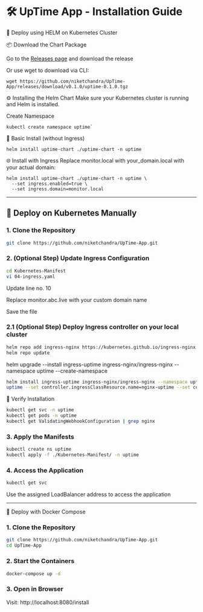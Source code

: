 # 🛠️ UpTime App - Installation Guide

🚀 Deploy using HELM on Kubernetes Cluster

📦 Download the Chart Package

Go to the [Releases page](https://github.com/niketchandra/UpTime-App/releases) and download the release

Or use wget to download via CLI:

```
wget https://github.com/niketchandra/UpTime-App/releases/download/v0.1.0/uptime-0.1.0.tgz
```

⚙️ Installing the Helm Chart
Make sure your Kubernetes cluster is running and Helm is installed.

Create Namespace

```
kubectl create namespace uptime`
```

🔧 Basic Install (without Ingress)

```
helm install uptime-chart ./uptime-chart -n uptime
```

🌐 Install with Ingress
Replace monitor.local with your_domain.local with your actual domain:

```
helm install uptime-chart ./uptime-chart -n uptime \
  --set ingress.enabled=true \
  --set ingress.domain=monitor.local
```
--------------------------------------------------------------------

## 🚀 Deploy on Kubernetes Manually

### 1. Clone the Repository

```bash
git clone https://github.com/niketchandra/UpTime-App.git

```
###  2. (Optional Step) Update Ingress Configuration
```bash
cd Kubernetes-Manifest
vi 04-ingress.yaml
```

Update line no. 10

Replace monitor.abc.live with your custom domain name

Save the file

###  2.1 (Optional Step) Deploy Ingress controller on your local cluster

```bash
helm repo add ingress-nginx https://kubernetes.github.io/ingress-nginx
helm repo update
```

helm upgrade --install ingress-uptime ingress-nginx/ingress-nginx --namespace uptime --create-namespace

```bash
helm install ingress-uptime ingress-nginx/ingress-nginx --namespace uptime --create-namespace --set controller.ingressClass=nginx-
uptime --set controller.ingressClassResource.name=nginx-uptime --set controller.service.type=LoadBalancer --set controller.service.loadBalancerIP=192.168.1.184
```
🧪 Verify Installation
```bash
kubectl get svc -n uptime
kubectl get pods -n uptime
kubectl get ValidatingWebhookConfiguration | grep nginx
```

### 3. Apply the Manifests

```bash
kubectl create ns uptime
kubectl apply -f ./Kubernetes-Manifest/ -n uptime
```

### 4. Access the Application

```bash
kubectl get svc
```

Use the assigned LoadBalancer address to access the application

--------------------------------------------------------------------

🐳 Deploy with Docker Compose

### 1. Clone the Repository

```bash
git clone https://github.com/niketchandra/UpTime-App.git
cd UpTime-App
```

### 2. Start the Containers

```bash
docker-compose up -d
```
### 3. Open in Browser
Visit: http://localhost:8080/install

